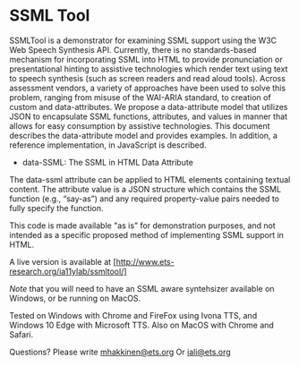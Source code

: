 # SSML Tool

SSMLTool is a demonstrator for examining SSML support using the W3C Web Speech Synthesis API. Currently, there is no standards-based mechanism for incorporating SSML into HTML to provide pronunciation or presentational hinting to assistive technologies which render text using text to speech synthesis (such as screen readers and read aloud tools). Across assessment vendors, a variety of approaches have been used to solve this problem, ranging from misuse of the WAI-ARIA standard, to creation of custom and data-attributes. We propose a data-attribute model that utilizes JSON to encapsulate SSML functions, attributes, and values in manner that allows for easy consumption by assistive technologies. This document describes the data-attribute model and provides examples. In addition, a reference implementation, in JavaScript is described.

* data-SSML: The SSML in HTML Data Attribute

The data-ssml attribute can be applied to HTML elements containing textual content. The attribute value is a JSON structure which contains the SSML function (e.g., “say-as”) and any required property-value pairs needed to fully specify the function.

This code is made available "as is" for demonstration purposes, and not intended as a specific proposed method of implementing SSML support in HTML.

A live version is available at [http://www.ets-research.org/ia11ylab/ssmltool/]

*Note* that you will need to have an SSML aware syntehsizer available on Windows, or be running on MacOS.

Tested on Windows with Chrome and FireFox using Ivona TTS, and Windows 10 Edge with Microsoft TTS.  Also on MacOS with Chrome and Safari.

Questions? Please write mhakkinen@ets.org Or iali@ets.org